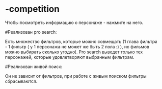 # -competition

Чтобы посмотреть информацию о персонаже - нажмите на него.

#Реализован pro search:
  
  Есть множество фильтров, которые можно совмещать (1 глава фильтра - 1 фильтр ( у 1 персонажа не может же быть 2 пола :) ), но фильмов можно выбирать сколько угодно).
  Pro search выведет только тех персонажей, которые удовлетворяют выбранным фильтрам.

#Реализован живой поиск:

  Он не зависит от фильтров, при работе с живым поиском фильтры сбрасываются. 
